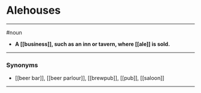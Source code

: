 # Alehouses
---
#noun
- **A [[business]], such as an inn or tavern, where [[ale]] is sold.**
---
### Synonyms
- [[beer bar]], [[beer parlour]], [[brewpub]], [[pub]], [[saloon]]
---
